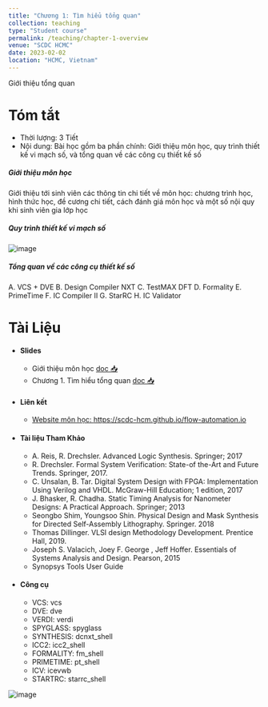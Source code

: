 ```yaml
---
title: "Chương 1: Tìm hiểu tổng quan"
collection: teaching
type: "Student course"
permalink: /teaching/chapter-1-overview
venue: "SCDC HCMC"
date: 2023-02-02
location: "HCMC, Vietnam"
---
```



Giới thiệu tổng quan

Tóm tắt
========
* Thời lượng: 3 Tiết
* Nội dung:
Bài học gồm ba phần chính: Giới thiệu môn học, quy trình thiết kế vi mạch số, và tổng quan về các công cụ thiết kế số

##### Giới thiệu môn học

Giới thiệu tới sinh viên các thông tin chi tiết về môn học: chương trình học, hình thức học, đề cương chi tiết, cách đánh giá môn học và một số nội quy khi sinh viên gia lớp học

##### Quy trình thiết kế vi mạch số
![image](https://scdc-hcm.github.io/flow-automation.io/images/lectures/figure-ic-design-detail-tools.svg)
##### Tổng quan về các công cụ thiết kế số

A. VCS + DVE
B. Design Compiler NXT
C. TestMAX DFT
D. Formality
E. PrimeTime
F. IC Compiler II
G. StarRC
H. IC Validator


Tài Liệu  
========
* #### Slides
  
  * Giới thiệu môn học [doc 📥](https://link.uit.edu.vn/ic101-ch0)
  * Chương 1. Tìm hiểu tổng quan [doc 📥](https://link.uit.edu.vn/ic101-ch1)

* #### Liên kết
  * [Website môn học: https://scdc-hcm.github.io/flow-automation.io ](https://scdc-hcm.github.io/flow-automation.io)


* #### Tài liệu Tham Khảo
  * A. Reis,‎ R. Drechsler. Advanced Logic Synthesis. Springer; 2017
  * R. Drechsler. Formal System Verification: State-of the-Art and Future Trends. Springer, 2017. 
  * C. Unsalan,‎ B. Tar. Digital System Design with FPGA: Implementation Using Verilog and VHDL. McGraw-Hill Education; 1 edition, 2017
  * J. Bhasker, R. Chadha. Static Timing Analysis for Nanometer Designs: A Practical Approach. Springer; 2013
  * Seongbo Shim, Youngsoo Shin. Physical Design and Mask Synthesis for Directed Self-Assembly Lithography. Springer. 2018
  * Thomas Dillinger. VLSI design Methodology Development. Prentice Hall, 2019.
  * Joseph S. Valacich, Joey F. George , Jeff Hoffer. Essentials of Systems Analysis and Design. Pearson, 2015
  * Synopsys Tools User Guide

* #### Công cụ
  * VCS: vcs
  * DVE: dve
  * VERDI: verdi
  * SPYGLASS: spyglass
  * SYNTHESIS: dcnxt_shell
  * ICC2: icc2_shell
  * FORMALITY: fm_shell
  * PRIMETIME: pt_shell
  * ICV: icevwb
  * STARTRC: starrc_shell


![image](https://user-images.githubusercontent.com/7957412/217716544-ca115637-f325-46db-bb83-f3c56dd2ab15.png)

